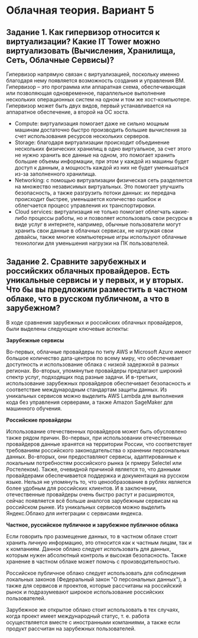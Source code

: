 # Облачная теория. Вариант 5
## Задание 1. Как гипервизор относится к виртуализации? Какие IT Tower можно виртуализовать (Вычисления, Хранилища, Сеть, Облачные Сервисы)?

Гипервизор напрямую связан с виртуализацией, поскольку именно благодаря нему появляется возможность создания и управления ВМ. Гипервизор – это программа или аппаратная схема, обеспечивающая или позволяющая одновременное, параллельное выполнение нескольких операционных систем на одном и том же хост-компьютере. Гипервизор может быть двух видов, первый устанавливается на аппаратное обеспечение, а второй на ОС хоста.
 - Compute: виртуализация помогает даже не сильно мощным машинам достаточно быстро производить большие вычисления за счет использования ресурсов нескольких серверов.
 - Storage: благодаря виртуализации происходит объединение нескольких физических хранилищ в одно виртуальное, за счет этого не нужно хранить все данные на одном, это помогает хранить большие объемы информации, при этом у каждой из машины будет доступ к данным, а мощность каждой из них не будет уменьшаться из-за заполненного хранилища.
 - Networking: с помощью виртуализации физическая сеть разделяется на множество независимых виртуальных. Это помогает улучшить безопасность, а также разгрузить потоки данных: их передача происходит быстрее, уменьшается количество ошибок и облегчается процесс управления их транспортировки.
 - Cloud services: виртуализация не только помогает облегчать какие-либо процессы работы, но и позволяет использовать свои ресурсы в виде услуг в интернете, например, обычные пользователи могут хранить свои данные в облачных сервисах, не нагружая свои девайсы, также многие компьютерные игры используют облачные технологии для уменьшения нагрузки на ПК пользователей.

## Задание 2. Сравните зарубежных и российских облачных провайдеров. Есть уникальные сервисы и у первых, и у вторых. Что бы вы предложили разместить в частном облаке, что в русском публичном, а что в зарубежном?

В ходе сравнения зарубежных и российских облачных провайдеров, были выделены следующие ключевые аспекты:

**Зарубежные сервисы**

Во-первых, облачные провайдеры по типу AWS и Microsoft Azure имеют большое количество дата-центров по всему миру, что обеспечивает доступность и использование облака с низкой задержкой в разных регионах.
Во-вторых, упомянутые провайдеры предлагают широкий спектр услуг, подходящих под разные задачи.
И в-третьих, использование зарубежных провайдеров обеспечивает безопасность и соответствие международным стандартам защиты данных.
Из уникальных сервисов можно выделить AWS Lambda для выполнения кода без управления серверами, а также Amazon SageMaker для машинного обучения.

**Российские провайдеры**

Использование отечественных провайдеров может быть обусловлено также рядом причин.
Во-первых, при использовании отечественных провайдеров данные хранятся на территории России, что соответствует требованиям российского законодательства о хранении персональных данных.
Во-вторых, они предоставляют сервисы, адаптированные к локальным потребностям российского рынка (к прмеру Selectel или Ростелеком).
Также, очевидной причиной является то, что данными провайдерами обеспечивается поддержка и документация на русском языке.
Нельзя не упомянуть то, что ценообразование в рублях является более удобным для российских клиентов.
И в заключении, отечественные провайдеры очень быстро растут и расширяются, сейчас появляется всё больше аналогов зарубежным сервисам на российском рынке.
Из уникальных сервисов можно выделить Яндекс.Облако для интеграции с сервисами яндекса.

**Частное, руссийское публичное и зарубежное публичное облака**

Если говорить про размещение данных, то в частном облаке стоит хранить личную информацию, это относится как к частным лицам, так и к компаниям. Данное облако следует использовать для данных, которым нужен абсолютный контроль и высокая безопасность. Также хранение в частном облаке может помочь с производительностью.

Российское публичное облако следует использовать для соблюдения локальных законов (Федеральный закон "О персональных данных"), а также для сервисов и проектов, которые рассчитаны на российский рынок и подразумевают широкое использование российских пользователей.

Зарубежное же открытое облако стоит использовать в тех случаях, когда проект имеет международный статус, т. е. работа осуществляется вместе с иностранными компаниями, а также если продукт рассчитан на зарубежных пользователей.
